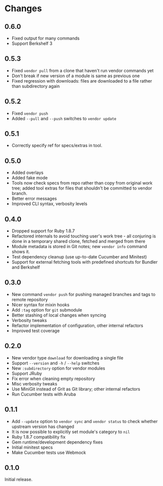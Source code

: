 # Changes

## 0.6.0

 - Fixed output for many commands
 - Support Berkshelf 3

## 0.5.3

 - Fixed `vendor pull` from a clone that haven't run vendor commands
   yet
 - Don't break if new version of a module is same as previous one
 - Fixed regression with downloads: files are downloaded to a file
   rather than subdirectory again

## 0.5.2

 - Fixed `vendor push`
 - Added `--pull` and `--push` switches to `vendor update`

## 0.5.1

 - Correctly specify ref for specs/extras in tool.

## 0.5.0

 - Added overlays
 - Added fake mode
 - Tools now check specs from repo rather than copy from original
   work tree; added tool extras for files that shouldn't be committed
   to vendor branch.
 - Better error messages
 - Improved CLI syntax, verbosity levels

## 0.4.0

 - Dropped support for Ruby 1.8.7
 - Refactored internals to avoid touching user's work tree - all
   conjuring is done in a temporary shared clone, fetched and merged
   from there
 - Module metadata is stored in Git notes; new `vendor info` command
   shows it.
 - Test dependency cleanup (use up-to-date Cucumber and Minitest)
 - Support for external fetching tools with predefined shortcuts for
   Bundler and Berkshelf

## 0.3.0

 - New command `vendor push` for pushing managed branches and tags to
   remote repository
 - Nicer syntax for mixin hooks
 - Add `:tag` option for `git` submodule
 - Better stashing of local changes when syncing
 - Verbosity tweaks
 - Refactor implementation of configuration, other internal refactors
 - Improved test coverage

## 0.2.0

 - New vendor type `download` for downloading a single file
 - Support `--version` and `-h` / `--help` switches
 - New `:subdirectory` option for vendor modules
 - Support JRuby
 - Fix error when cleaning empty repository
 - Misc verbosity tweaks
 - Use MiniGit instead of Grit as Git library; other internal refactors
 - Run Cucumber tests with Aruba

## 0.1.1

 - Add `--update` option to `vendor sync` and `vendor status` to check
   whether upstream version has changed
 - It is now possible to explicitly set module's category to `nil`
 - Ruby 1.8.7 compatibility fix
 - Gem runtime/development dependency fixes
 - Initial minitest specs
 - Make Cucumber tests use Webmock

## 0.1.0

Initial release.




